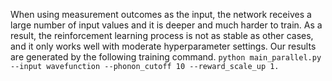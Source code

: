 
When using measurement outcomes as the input, the network receives a large number of input values and it is deeper and much harder to train. As a result, the reinforcement learning process is not as stable as other cases, and it only works well with moderate hyperparameter settings. Our results are generated by the following training command.
```python main_parallel.py --input wavefunction --phonon_cutoff 10 --reward_scale_up 1.```

